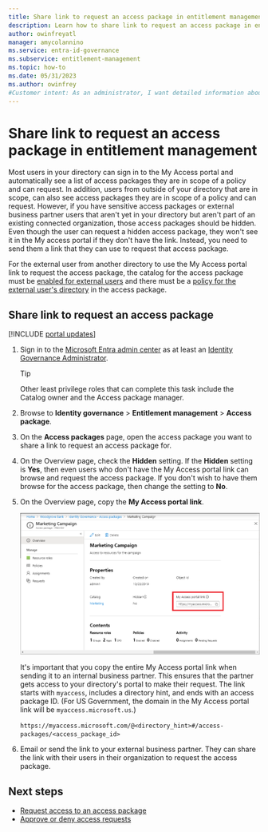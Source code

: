 ```yaml
---
title: Share link to request an access package in entitlement management
description: Learn how to share link to request an access package in entitlement management.
author: owinfreyatl
manager: amycolannino
ms.service: entra-id-governance
ms.subservice: entitlement-management
ms.topic: how-to
ms.date: 05/31/2023
ms.author: owinfrey
#Customer intent: As an administrator, I want detailed information about how I can edit an access package so that requestors have the resources they need to perform their job.
---
```

# Share link to request an access package in entitlement management

Most users in your directory can sign in to the My Access portal and automatically see a list of access packages they are in scope of a policy and can request. In addition, users from outside of your directory that are in scope, can also see access packages they are in scope of a policy and can request.  However, if you have sensitive access packages or external business partner users that aren't yet in your directory but aren't part of an existing connected organization, those access packages should be hidden.  Even though the user can request a hidden access package, they won't see it in the My access portal if they don't have the link. Instead, you need to send them a link that they can use to request that access package.

For the external user from another directory to use the My Access portal link to request the access package, the catalog for the access package must be [enabled for external users](entitlement-management-catalog-create.md) and there must be a [policy for the external user's directory](entitlement-management-access-package-request-policy.md) in the access package.

## Share link to request an access package

[!INCLUDE [portal updates](../includes/portal-update.md)]

1. Sign in to the [Microsoft Entra admin center](https://entra.microsoft.com) as at least an [Identity Governance Administrator](../identity/role-based-access-control/permissions-reference.md#identity-governance-administrator).
    > [!TIP]
    > Other least privilege roles that can complete this task include the Catalog owner and the Access package manager.
1. Browse to **Identity governance** > **Entitlement management** > **Access package**.

1. On the **Access packages** page, open the access package you want to share a link to request an access package for.

1. On the Overview page, check the **Hidden** setting.  If the **Hidden** setting is **Yes**, then even users who don't have the My Access portal link can browse and request the access package. If you don't wish to have them browse for the access package, then change the setting to **No**.

1. On the Overview page, copy the **My Access portal link**.

    ![Access package overview - My Access portal link](./media/entitlement-management-shared/my-access-portal-link.png)

    It's important that you copy the entire My Access portal link when sending it to an internal business partner. This ensures that the partner gets access to your directory's portal to make their request. The link starts with `myaccess`, includes a directory hint, and ends with an access package ID.  (For US Government, the domain in the My Access portal link will be `myaccess.microsoft.us`.)

    `https://myaccess.microsoft.com/@<directory_hint>#/access-packages/<access_package_id>`

1. Email or send the link to your external business partner. They can share the link with their users in their organization to request the access package.

## Next steps

- [Request access to an access package](entitlement-management-request-access.md)
- [Approve or deny access requests](entitlement-management-request-approve.md)
